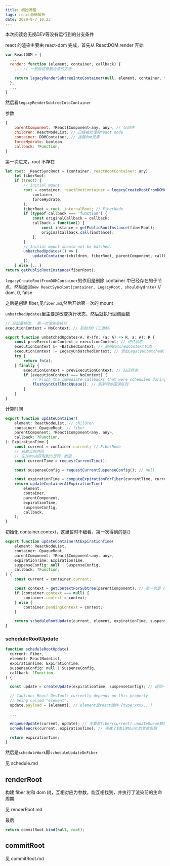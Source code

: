 ```yaml
---
title: 初始流程
tags: react源码解析
date: 2020-9-7 10:23
---
```


本次阅读会无视*DEV*等没有运行到的分支条件

react 的渲染主要由 react-dom 完成，首先从 ReactDOM.render 开始

```js
var ReactDOM = {
  ...
  render: function (element, container, callback) {
    ... // 一些验证参数合法的方法

    return legacyRenderSubtreeIntoContainer(null, element, container, false, callback);
  },
  ...
}

```

然后看`legacyRenderSubtreeIntoContainer`

参数

```js
{
    parentComponent: ?React$Component<any, any>, // 父组件
    children: ReactNodeList, // 已经被处理的react node
    container: DOMContainer, // 挂载dom元素
    forceHydrate: boolean,
    callback: ?Function,
}
```

第一次进来，root 不存在

```js
let root: _ReactSyncRoot = (container._reactRootContainer: any);
    let fiberRoot;
    if (!root) {
        // Initial mount
        root = container._reactRootContainer = legacyCreateRootFromDOMContainer(
            container,
            forceHydrate,
        );
        fiberRoot = root._internalRoot; // FiberNode
        if (typeof callback === 'function') {
            const originalCallback = callback;
            callback = function() {
                const instance = getPublicRootInstance(fiberRoot);
                originalCallback.call(instance);
            };
        }
        // Initial mount should not be batched.
        unbatchedUpdates(() => {
            updateContainer(children, fiberRoot, parentComponent, callback);
        });
    } else {...}
return getPublicRootInstance(fiberRoot);
```

`legacyCreateRootFromDOMContainer`的作用是删除 container 中已经存在的子节点，然后返回`new ReactSyncRoot(container, LegacyRoot, shouldHydrate)` // dom, 0, false

之后是创建 fiber,见`fiber.md`,然后开始第一次的 mount

`unbatchedUpdates`里主要是改变执行状态，然后就执行回调函数

```js
// 非批量修改， 第一次渲染会执行
executionContext = NoContext; // 初始为0（二进制）

export function unbatchedUpdates<A, R>(fn: (a: A) => R, a: A): R {
    const prevExecutionContext = executionContext; // 记住状态
    executionContext &= ~BatchedContext; // 删除BatchedContext状态
    executionContext |= LegacyUnbatchedContext; // 添加LegacyUnbatchedContext状态
    try {
        return fn(a);
    } finally {
        executionContext = prevExecutionContext; // 归还状态
        if (executionContext === NoContext) {
            // Flush the immediate callbacks that were scheduled during this batch
            flushSyncCallbackQueue(); // 刷新同步回调队列
        }
    }
}
```

计算时间

```js
export function updateContainer(
    element: ReactNodeList, // children
    container: OpaqueRoot, // fiber
    parentComponent: ?React$Component<any, any>,
    callback: ?Function,
): ExpirationTime {
    const current = container.current; // FiberNode
    // 获取当前时间
    // 在10ms内获取到的是同一数值
    const currentTime = requestCurrentTime();

    const suspenseConfig = requestCurrentSuspenseConfig(); // null

    const expirationTime = computeExpirationForFiber(currentTime, current, suspenseConfig);
    return updateContainerAtExpirationTime(
        element,
        container,
        parentComponent,
        expirationTime,
        suspenseConfig,
        callback,
    );
}
```

初始化 container.context，这里暂时不细看，第一次得到的是{}

```js
export function updateContainerAtExpirationTime(
    element: ReactNodeList,
    container: OpaqueRoot,
    parentComponent: ?React$Component<any, any>,
    expirationTime: ExpirationTime,
    suspenseConfig: null | SuspenseConfig,
    callback: ?Function,
) {
    const current = container.current;

    const context = getContextForSubtree(parentComponent); // 第一次是 {}
    if (container.context === null) {
        container.context = context;
    } else {
        container.pendingContext = context;
    }

    return scheduleRootUpdate(current, element, expirationTime, suspenseConfig, callback);
}
```

### scheduleRootUpdate

```js
function scheduleRootUpdate(
  current: Fiber,
  element: ReactNodeList,
  expirationTime: ExpirationTime,
  suspenseConfig: null | SuspenseConfig,
  callback: ?Function,
) {

  const update = createUpdate(expirationTime, suspenseConfig); // 返回一个update对象

  // Caution: React DevTools currently depends on this property
  // being called "element".
  update.payload = {element}; // element是react组件 {type:xxxx...}

  ...

  enqueueUpdate(current, update); // 主要是fiber(current).updateQueue数据变动（初始化）,先不细看
  scheduleWork(current, expirationTime); // 完成了到DidMount的生命周期

  return expirationTime;
}
```

然后是`scheduleWork`即`scheduleUpdateOnFiber`

见 schedule.md

## renderRoot

构建 fiber 树和 dom 树，互相对应为参数，能互相找到，并执行了渲染前的生命周期

见 renderRoot.md

最后

```js
return commitRoot.bind(null, root);
```

## commitRoot

见 commitRoot.md
